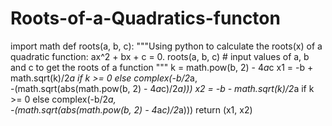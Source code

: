 # Roots-of-a-Quadratics-functon

import math
def roots(a, b, c):
"""Using python to calculate the roots(x) of a quadratic function: ax^2 + bx + c = 0.
 roots(a, b, c) # input values of a, b and c to get the roots of a function """
    k = math.pow(b, 2) - 4*a*c
    x1 = -b + math.sqrt(k)/2*a if k >= 0 else complex(-b/2*a, \
        -(math.sqrt(abs(math.pow(b, 2) - 4*a*c)/2*a)))
    x2 = -b - math.sqrt(k)/2*a if k >= 0 else complex(-b/2*a, \
        -(math.sqrt(abs(math.pow(b, 2) - 4*a*c)/2*a)))
    return (x1, x2)
